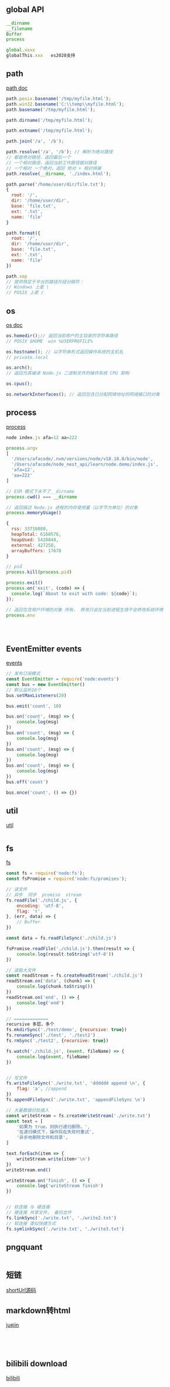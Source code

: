 ## global API

```js
__dirname
__filename
Buffer
process

global.xxxx
globalThis.xxx   es2020支持
```



## path

[path doc](https://nodejs.cn/api/path.html)

```js
path.posix.basename('/tmp/myfile.html');
path.win32.basename('C:\\temp\\myfile.html');
path.basename('/tmp/myfile.html');

path.dirname('/tmp/myfile.html');

path.extname('/tmp/myfile.html');

path.join('/a', '/b');

path.resolve('/a', '/b'); // 解析为绝对路径 
// 都是绝对路径，返回最后一个
// 一个相对路径，返回当前工作路径据对路径
// 一个相对 一个绝对。返回 绝对 + 相对拼接
path.resolve(__dirname, './index.html');

path.parse('/home/user/dir/file.txt');
{ 
  root: '/',
  dir: '/home/user/dir',
  base: 'file.txt',
  ext: '.txt',
  name: 'file' 
} 

path.format({ 
  root: '/',
  dir: '/home/user/dir',
  base: 'file.txt',
  ext: '.txt',
  name: 'file' 
})

path.sep
// 提供特定于平台的路径片段分隔符：
// Windows 上是 \
// POSIX 上是 /

```

## os

[os doc](https://nodejs.cn/api/os.html)

```js
os.homedir();// 返回当前用户的主目录的字符串路径
// POSIX $HOME  win %USERPROFILE%

os.hostname(); // 以字符串形式返回操作系统的主机名
// private.local

os.arch();
// 返回为其编译 Node.js 二进制文件的操作系统 CPU 架构

os.cpus();

os.networkInterfaces(); // 返回包含已分配网络地址的网络接口的对象

```

## process

[process](https://nodejs.cn/api/process.html)

```js
node index.js afa=12 aa=222

process.argv
[
  '/Users/afacode/.nvm/versions/node/v18.18.0/bin/node',
  '/Users/afacode/node_nest_api/learn/node.demo/index.js',
  'afa=12',
  'aa=222'
]

// ESM 模式下永不了__dirname
process.cwd() === __dirname

// 返回描述 Node.js 进程的内存使用量（以字节为单位）的对象
process.memoryUsage()

{
  rss: 33710080,
  heapTotal: 6168576,
  heapUsed: 5428848,
  external: 427258,
  arrayBuffers: 17678
}

// pid 
process.kill(process.pid)

process.exit()
process.on('exit', (code) => {
  console.log(`About to exit with code: ${code}`);
});

// 返回包含用户环境的对象 所有， 修改只会在当前进程生效不会修改系统环境
process.env





```

## EventEmitter events

[events](https://nodejs.cn/api/events.html)

```js
// 发布订阅模式
const EventEmitter = require('node:events')
const bus = new EventEmitter()
// 默认监听10个
bus.setMaxListeners(20)

bus.emit('count', 10)

bus.on('count', (msg) => {
    console.log(msg)
})
bus.on('count', (msg) => {
    console.log(msg)
})
bus.on('count', (msg) => {
    console.log(msg)
})
bus.on('count', (msg) => {
    console.log(msg)
})
bus.off('count')

bus.once('count', () => {})
```

## util

[util](https://nodejs.cn/api/util.html)

```js

```

## fs

[fs](https://nodejs.cn/api/fs.html)

```js
const fs = require('node:fs');
const fsPromise = require('node:fs/promises');

// 读文件
// 异步  同步  promise  stream
fs.readFile('./child.js', {
    encoding: 'utf-8',
    flag: 'r',
}, (err, data) => {
    // Buffer
})

const data = fs.readFileSync('./child.js')

fsPromise.readFile('./child.js').then(result => {
    console.log(result.toString('utf-8'))
})

// 读取大文件
const readStream = fs.createReadStream('./child.js')
readStream.on('data', (chunk) => {
    console.log(chunk.toString())
})
readStream.on('end', () => {
    console.log('end')
})

// =============
recursive 多层，多个
fs.mkdirSync('./test/demo', {recursive: true})
fs.renameSync('./test', './test2')
fs.rmSync('./test2', {recursive: true})

fs.watch('./child.js', (event, fileName) => {
    console.log(event, fileName)
})


// 写文件
fs.writeFileSync('./write.txt', 'dddddd append \n', {
    flag: 'a', //append
})
fs.appendFileSync('./write.txt', 'appendFileSync \n')

// 大量数据分批插入
const writeStream = fs.createWriteStream('./write.txt')
const text = [
    '如果为 true，则执行递归删除。',
    '在递归模式下，操作将在失败时重试',
    '异步地删除文件和目录',
] 

text.forEach(item => {
    writeStream.write(item+'\n')
})
writeStream.end()

writeStream.on('finish', () => {
    console.log('writeStream finish')
})


// 软连接 与 硬连接
// 硬连接 共享文件， 备份文件
fs.linkSync('./write.txt', './write2.txt')
// 软连接 类似快捷方式
fs.symlinkSync('./write.txt', './write3.txt')


```



## pngquant

```js

```

## 短链
[shortUrl源码](https://github.com/afacode/node_nest_api/blob/master/src/modules/general/shortUrl/shortUrl.controller.ts)



## markdown转html

[juejin](https://juejin.cn/post/7310787455112445987)

```




```






## bilibili download
[bilibili](https://github.com/Youky1/bilibili-save-nodejs.git)